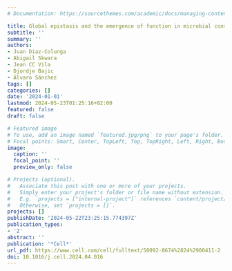 ```yaml
---
# Documentation: https://sourcethemes.com/academic/docs/managing-content/

title: Global epistasis and the emergence of function in microbial consortia
subtitle: ''
summary: ''
authors:
- Juan Diaz-Colunga
- Abigail Skwara
- Jean CC Vila
- Djordje Bajic
- Álvaro Sánchez
tags: []
categories: []
date: '2024-01-01'
lastmod: 2024-05-23T01:25:16+02:00
featured: false
draft: false

# Featured image
# To use, add an image named `featured.jpg/png` to your page's folder.
# Focal points: Smart, Center, TopLeft, Top, TopRight, Left, Right, BottomLeft, Bottom, BottomRight.
image:
  caption: ''
  focal_point: ''
  preview_only: false

# Projects (optional).
#   Associate this post with one or more of your projects.
#   Simply enter your project's folder or file name without extension.
#   E.g. `projects = ["internal-project"]` references `content/project/deep-learning/index.md`.
#   Otherwise, set `projects = []`.
projects: []
publishDate: '2024-05-22T23:25:15.774397Z'
publication_types:
- '2'
abstract: ''
publication: '*Cell*'
url_pdf: https://www.cell.com/cell/fulltext/S0092-8674%2824%2900411-2
doi: 10.1016/j.cell.2024.04.016
---
```

